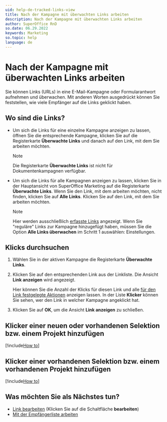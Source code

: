 ```yaml
---
uid: help-de-tracked-links-view
title: Nach der Kampagne mit überwachten Links arbeiten
description: Nach der Kampagne mit überwachten Links arbeiten
author: SuperOffice RnD
so.date: 06.29.2022
keywords: Marketing
so.topic: help
language: de
---
```


# Nach der Kampagne mit überwachten Links arbeiten

Sie können Links (URLs) in eine E-Mail-Kampagne oder Formularantwort aufnehmen und überwachen. Mit anderen Worten ausgedrückt können Sie feststellen, wie viele Empfänger auf die Links geklickt haben.

## Wo sind die Links?

* Um sich die Links für eine einzelne Kampagne anzeigen zu lassen, öffnen Sie die entsprechende Kampagne, klicken Sie auf die Registerkarte **Überwachte Links** und danach auf den Link, mit dem Sie arbeiten möchten.

    > [!NOTE]
    > Die Registerkarte **Überwachte Links** ist nicht für Dokumentenkampagnen verfügbar.

* Um sich die Links für alle Kampagnen anzeigen zu lassen, klicken Sie in der Hauptansicht von SuperOffice Marketing auf die Registerkarte **Überwachte Links**. Wenn Sie den Link, mit dem arbeiten möchten, nicht finden, klicken Sie auf **Alle Links**. Klicken Sie auf den Link, mit dem Sie arbeiten möchten.

    > [!NOTE]
    > Hier werden ausschließlich [erfasste Links][2] angezeigt. Wenn Sie "reguläre" Links zur Kampagne hinzugefügt haben, müssen Sie die Option **Alle Links überwachen** im Schritt 1 auswählen: Einstellungen.

## Klicks durchsuchen

1. Wählen Sie in der aktiven Kampagne die Registerkarte **Überwachte Links**.

2. Klicken Sie auf den entsprechenden Link aus der Linkliste. Die Ansicht **Link anzeigen** wird angezeigt.

    Hier können Sie die Anzahl der Klicks für diesen Link und alle [für den Link festgelegte Aktionen][4] anzeigen lassen. In der Liste **Klicker** können Sie sehen, wer den Link in welcher Kampagne angeklickt hat.

3. Klicken Sie auf **OK**, um die Ansicht **Link anzeigen** zu schließen.

## Klicker einer neuen oder vorhandenen Selektion bzw. einem Projekt hinzufügen

[!include[How to](../../learn/includes/howto-add-person-to-selection-new.md)]

## Klicker einer vorhandenen Selektion bzw. einem vorhandenen Projekt hinzufügen

[!include[How to](../../learn/includes/howto-add-person-to-selection-existing.md)]

## Was möchten Sie als Nächstes tun?

* [Link bearbeiten][2] (Klicken Sie auf die Schaltfläche **bearbeiten**)
* [Mit der Empfängerliste arbeiten][1]

<!-- Referenced links -->
[1]: ../../recipients/learn/look-at-recipient-list.md
[2]: create-links.md
[4]: define-link-actions.md

<!-- Referenced images -->
